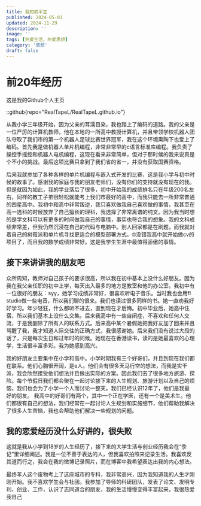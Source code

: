 ```yaml
---
title: 我的前半生
published: 2024-05-01
updated: 2024-11-29
description: ''
image: ''
tags: [热爱生活，热爱思想]
category: '感想'
draft: false 
---
```


#
# 前20年经历
这是我的Github个人主页

::github{repo="RealTapeL/RealTapeL.github.io"}

从我小学三年级开始，因为父亲的耳濡目染，我也踏上了编码的道路。我的父亲是一位严厉的计算机教师，他在本地的一所高中教授计算机，并且带领学校机器人团队夺取了我们市的第一个机器人足球比赛世界冠军，我在这个环境熏陶下也爱上了编码。首先我是做机器人单片机编程，非常非常早的c语言标准库编程。我负责了操控手摇控和机器人电机编程，这现在看来非常简单，但对于那时候的我来说真是个不小的挑战。最后这项比赛只拿到了我们省的省一，并没有获取国赛资格。

后来我就参加了各种各样的单片机编程与嵌入式开发的比赛，这是我小学与初中时候的故事了。感谢我的家庭与我的朋友老师们，没有你们的支持就没有现在的我。但是就因为如此，我的学业落后了很多，初中开始我的成绩排名只在年级200名左右，同样的教工子弟很轻松就能考上我们市最好的高中，而我只能去一所非常普通的四星高中。我初中和高中非常叛逆，我只喜欢做我自己喜欢做的事情，我甚至在高一选科的时候放弃了自己擅长的理科，我选择了非常离谱的纯文。因为我当时想的是学文科可以有更多的时间做我自己的事情，事实也符合我的想象。我的文科成绩非常差，但我仍然沉浸在自己的代码与电脑中。别人回家都是在刷题，而我就对着自己的树莓派和单片机寻找更适合的模型部署方式。🤓没错我高中就开始做cv的项目了，而且我的数学成绩非常好。这是我学生生涯中最值得骄傲的事情。

## 接下来讲讲我的朋友吧

众所周知，教师对自己孩子的要求很高，所以我在初中基本上没什么好朋友。因为我在我父亲任职的初中上学，每天出入最多的地方是教室和他的办公室。我初中有一位很好的朋友：syy，她学习成绩非常好，很喜欢听电子音乐。当时我也会用fl studio做一些电音，所以我们聊的很来。我们也读过很多同样的书。她一直劝我好好学习。年少轻狂，什么都听不进去，直到现在才后悔。初中毕业后，她高中住宿，所以我们基本上没什么交集。后来我高中有一些自闭症，不喜欢和任何人交流，于是我删除了所有人的联系方式。后来高中某个暑假她把我好友加了回来并且骂醒了我，我才知道人际交往的正确方式，我很感谢她。后来我们没有说过大段的话了，只是每次生日和过年时的问候。她现在在香港读书，读的是她最喜欢的心理学，生活很丰富多彩。我为她感到高兴。

我的好朋友主要集中在小学和高中。小学时期我有三个好哥们，并且到现在我们都在联系。他们心胸很开阔，是e人。他们会有很多天马行空的想法，而我是实干派，我会欣然接受他们想法并且做出实际的方案。因此我们去了很多地方旅游、探险。每个节假日我们都会聚在一起讨论接下来的人生规划、旅游计划以及自己的烦恼，我们也会为了小学一个人而讨论一整天。我们已经认识12年了，他们是我最好的朋友。
我高中的好哥们有两个，其中一个正在学医，还有一个是美术生。他们都很有自己的想法，我们经常在一起讨论人生规划和实施细节，他们帮助我解决了很多人生苦恼，我也会帮助他们解决一些规划的问题。

## 我的恋爱经历没什么好讲的，很失败

这就是我从小学到18岁的人生经历了，接下来的大学生活与创业经历我会在“季记”里详细阐述。我是一位不善于表达的人，但我喜欢拍照来记录生活。我喜欢反其道而行之，我会在我的微博记录照片，而在博客中我希望表达出我的内心想法。


最终苯人这个废物考上了这座城市的专科，我非常高兴，因为我知道我的人生才刚刚开始。我不喜欢学生会与社团。我参加了导师的科研团队，发表了论文、发明专利、创业、工作，认识了志同道合的朋友，我的生活慢慢变得丰富起来，我很热爱我自己







